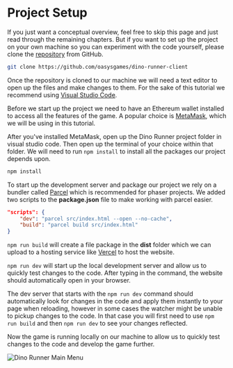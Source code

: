 ---
---

# Project Setup

If you just want a conceptual overview, feel free to skip this page and just read through the remaining chapters.
But if you want to set up the project on your own machine so you can experiment with the code yourself, please clone the [repository](https://github.com/oasysgames/dino-runner-client) from GitHub.

```bash
git clone https://github.com/oasysgames/dino-runner-client
```

Once the repository is cloned to our machine we will need a text editor to open up the files and make changes to them. For the sake of this tutorial we recommend using [Visual Studio Code](https://code.visualstudio.com/).

Before we start up the project we need to have an Ethereum wallet installed to access all the features of the game. A popular choice is [MetaMask](https://metamask.io/), which we will be using in this tutorial.

After you've installed MetaMask, open up the Dino Runner project folder in visual studio code. Then open up the terminal of your choice within that folder. We will need to run `npm install` to install all the packages our project depends upon.

``` bash
npm install
```

To start up the development server and package our project we rely on a bundler called [Parcel](https://parceljs.org/) which is recommended for phaser projects.
We added two scripts to the **package.json** file to make working with parcel easier.


``` json
"scripts": {
    "dev": "parcel src/index.html --open --no-cache",
    "build": "parcel build src/index.html"
}
```

`npm run build` will create a file package in the **dist** folder which we can upload to a hosting service like [Vercel](https://vercel.com/dashboard) to host the website.

`npm run dev` will start up the local development server and allow us to quickly test changes to the code. After typing in the command, the website should automatically open in your browser.

The dev server that starts with the `npm run dev` command should automatically look for changes in the code and apply them instantly to your page when reloading, however in some cases the watcher might be unable to pickup changes to the code. In that case you will first need to use `npm run build` and then `npm run dev` to see your changes reflected.

Now the game is running locally on our machine to allow us to quickly test changes to the code and develop the game further.

![Dino Runner Main Menu](/img/docs/techdocs/sample-game/game-main-menu.png)